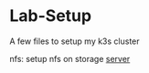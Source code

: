 # Lab-Setup

A few files to setup my k3s cluster

nfs: setup nfs on storage [server](https://vitux.com/install-nfs-server-and-client-on-ubuntu/)